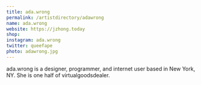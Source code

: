 ```yaml
---
title: ada.wrong
permalink: /artistdirectory/adawrong
name: ada.wrong
website: https://jzhong.today
shop:
instagram: ada.wrong
twitter: queefape
photo: adawrong.jpg
---
```

ada.wrong is a designer, programmer, and internet user based in New York, NY. She is one half of virtualgoodsdealer.